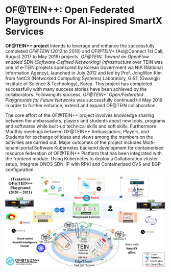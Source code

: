 # OF@TEIN++: Open Federated Playgrounds For AI-inspired SmartX Services

**OF@TEIN++ project** intends to leverage and enhance the successfully completed *OF@TEIN* (2012 to 2016) and *OF@TEIN+* (Asi@Connect 1st Call, August 2017 to May 2019) projects. *OF@TEIN: Toward an OpenFlow-enabled SDN (Software-Defined Networking) Infrastructure* over TEIN was one of e-TEIN projects sponsored by Korean Government via NIA (National Information Agency), launched in July 2012 and led by Prof. JongWon Kim from NetCS (Networked Computing Systems) Laboratory, GIST (Gwangju Institute of Science & Technology), Korea. This project has completed successfully with many success stories have been achieved by the collaborators. Following its success, *OF@TEIN+: Open/Federated Playgrounds for Future Networks* was successfully continued till May 2019 in order to further enhance, extend and expand OF@TEIN collaboration.

The core effort of the OF@TEIN++ project involves knowledge sharing between the ambassadors, players and students about new tools, programs and softwares while built-up technical skills and soft skills. Furthermore Monthly meetings between OF@TEIN++ Ambassadors, Players, and Students for exchange of ideas and views among the members on the activities are carried out.
 Major outcomes of the project includes Multi-tenant-portal Software Kubernetes backend development for containerised resource federation of OF@TEIN++ Platform that has been integrated with the frontend module. Using Kubernetes to deploy a Collaboration cluster setup, Integrate ONOS SDN-IP with RPKI and Containerized OVS and BGP configuration. 


![alt text](https://github.com/OFTEIN-NET/OFTEIN-PlusPlus/blob/master/Discussion/of%40tein%2B%2B.png)

